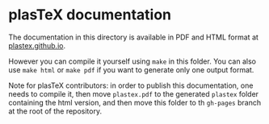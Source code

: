 # plasTeX documentation

The documentation in this directory is available in PDF and HTML format
at [plastex.github.io](http://plastex.github.io/plastex/).  

However you can compile it yourself using `make` in this folder. You can also
use `make html` or `make pdf` if you want to generate only one output format. 

Note for plasTeX contributors: in order to publish this documentation, one
needs to compile it, then move `plastex.pdf` to the generated `plastex` folder
containing the html version, and then move this folder to th `gh-pages` branch
at the root of the repository.
